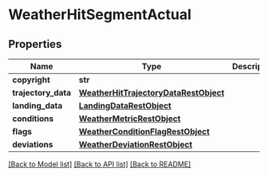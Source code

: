 # WeatherHitSegmentActual

## Properties
Name | Type | Description | Notes
------------ | ------------- | ------------- | -------------
**copyright** | **str** |  | [optional] 
**trajectory_data** | [**WeatherHitTrajectoryDataRestObject**](WeatherHitTrajectoryDataRestObject.md) |  | [optional] 
**landing_data** | [**LandingDataRestObject**](LandingDataRestObject.md) |  | [optional] 
**conditions** | [**WeatherMetricRestObject**](WeatherMetricRestObject.md) |  | [optional] 
**flags** | [**WeatherConditionFlagRestObject**](WeatherConditionFlagRestObject.md) |  | [optional] 
**deviations** | [**WeatherDeviationRestObject**](WeatherDeviationRestObject.md) |  | [optional] 

[[Back to Model list]](../README.md#documentation-for-models) [[Back to API list]](../README.md#documentation-for-api-endpoints) [[Back to README]](../README.md)

